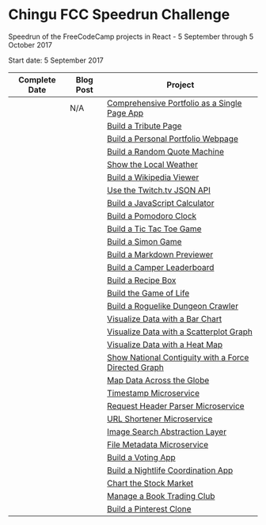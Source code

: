 # Chingu FCC Speedrun Challenge
Speedrun of the FreeCodeCamp projects in React - 5 September through 5 October 2017


Start date: 5 September 2017

| Complete Date | Blog Post |Project  |
|----------|---------|----------|
|      | N/A| [Comprehensive Portfolio as a Single Page App]() |   |
|      |  [ ]()  | [Build a Tribute Page]() |  |
|      |  [ ]()  | [Build a Personal Portfolio Webpage]() |  |
|      |  [ ]()  | [Build a Random Quote Machine]() |  |
|      |  [ ]()  | [Show the Local Weather]() |  |
|      |  [ ]()  | [Build a Wikipedia Viewer]() |  |
|      |  [ ]()  | [Use the Twitch.tv JSON API]() |  |
|      |  [ ]()  | [Build a JavaScript Calculator]() |  |
|      |  [ ]()  | [Build a Pomodoro Clock]() |  |
|      |  [ ]()  | [Build a Tic Tac Toe Game]() |  |
|      |  [ ]()  | [Build a Simon Game]() |  |
|      |  [ ]()  | [Build a Markdown Previewer]() |  |
|      |  [ ]()  | [Build a Camper Leaderboard]() |  |
|      |  [ ]()  | [Build a Recipe Box]() |  |
|      |  [ ]()  | [Build the Game of Life]() |  |
|      |  [ ]()  | [Build a Roguelike Dungeon Crawler]() |  |
|      |  [ ]()  | [Visualize Data with a Bar Chart]() |  |
|      |  [ ]()  | [Visualize Data with a Scatterplot Graph]() |  |
|      |  [ ]()  | [Visualize Data with a Heat Map]() |  |
|      |  [ ]()  | [Show National Contiguity with a Force Directed Graph]() |  |
|      |  [ ]()  | [Map Data Across the Globe]() |  |
|      |  [ ]()  | [Timestamp Microservice]() |  |
|      |  [ ]()  | [Request Header Parser Microservice]() |  |
|      |  [ ]()  | [URL Shortener Microservice]() |  |
|      |  [ ]()  | [Image Search Abstraction Layer]() |  |
|      |  [ ]()  | [File Metadata Microservice]() |  |
|      |  [ ]()  | [Build a Voting App]() |  |
|      |  [ ]()  | [Build a Nightlife Coordination App]() |  |
|      |  [ ]()  | [Chart the Stock Market]() |  |
|      |  [ ]()  | [Manage a Book Trading Club]() |  |
|      |  [ ]()  | [Build a Pinterest Clone]() |  |

